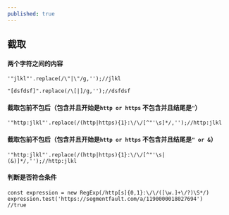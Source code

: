 ```yaml
---
published: true
---
```

## 截取

#### 两个字符之间的内容

```
'"jlkl"'.replace(/\"|\"/g,'');//jlkl

"[dsfdsf]".replace(/\[|]/g,'');//dsfdsf

```

#### 截取包前不包后（包含并且开始是`http or https` 不包含并且结尾是`"`）

```
'"http:jlkl"'.replace(/(http|https){1}:\/\/[^"'\s]*/,'');//http:jlkl

```

#### 截取包前不包后（包含并且开始是`http or https` 不包含并且结尾是`" or &`）

```
'"http:jlkl"'.replace(/(http|https){1}:\/\/[^"'\s|(&)]*/,'');//http:jlkl

```

#### 判断是否符合条件

```
const expression = new RegExp(/http[s]{0,1}:\/\/([\w.]+\/?)\S*/)
expression.test('https://segmentfault.com/a/1190000018027694')
//true

```